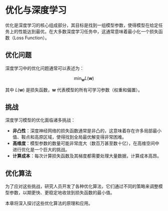 # 优化与深度学习

优化是深度学习的核心组成部分，其目标是找到一组模型参数，使得模型在给定任务上的性能达到最优。在大多数深度学习任务中，这通常意味着最小化一个损失函数（Loss Function）。

## 优化问题

深度学习中的优化问题通常可以表述为：

$$ \min_{\mathbf{w}} L(\mathbf{w}) $$

其中 $L(\mathbf{w})$ 是损失函数，$\mathbf{w}$ 代表模型的所有可学习参数（权重和偏置）。

## 挑战

深度学习模型的优化面临诸多挑战：
- **非凸性**：深度神经网络的损失函数通常是非凸的，这意味着存在许多局部最小值、鞍点和高原区域，使得找到全局最优解变得非常困难。
- **高维度**：模型参数的数量可能非常庞大（数百万甚至数十亿），在高维空间中进行优化是一个巨大的挑战。
- **计算成本**：每次计算损失函数及其梯度都需要处理大量数据，计算成本高昂。

## 优化算法

为了应对这些挑战，研究人员开发了各种优化算法，它们通过不同的策略来调整模型参数，以期更快、更稳定地收敛到损失函数的最小值。

本章将深入探讨这些优化算法的原理和应用。
